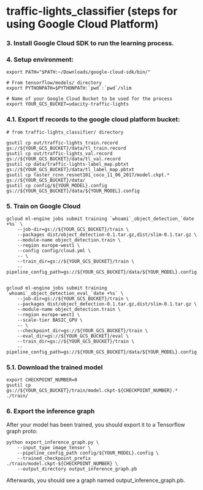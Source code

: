 # traffic-lights_classifier (steps for using Google Cloud Platform)

### 3. Install Google Cloud SDK to run the learning process.

### 4. Setup environment:

```
export PATH="$PATH:~/Downloads/google-cloud-sdk/bin/"

# From tensorflow/models/ directory
export PYTHONPATH=$PYTHONPATH:`pwd`:`pwd`/slim

# Name of your Google Cloud Bucket to be used for the process
export YOUR_GCS_BUCKET=udacity-traffic-lights
```

### 4.1. Export tf records to the google cloud platform bucket:
```
# from traffic-lights_classifier/ directory

gsutil cp out/traffic-lights_train.record gs://${YOUR_GCS_BUCKET}/data/tl_train.record
gsutil cp out/traffic-lights_val.record gs://${YOUR_GCS_BUCKET}/data/tl_val.record
gsutil cp data/traffic-lights-label_map.pbtxt gs://${YOUR_GCS_BUCKET}/data/tl_label_map.pbtxt
gsutil cp faster_rcnn_resnet101_coco_11_06_2017/model.ckpt.* gs://${YOUR_GCS_BUCKET}/data/
gsutil cp config/${YOUR_MODEL}.config gs://${YOUR_GCS_BUCKET}/data/${YOUR_MODEL}.config
```

### 5. Train on Google Cloud
```
gcloud ml-engine jobs submit training `whoami`_object_detection_`date +%s` \
    --job-dir=gs://${YOUR_GCS_BUCKET}/train \
    --packages dist/object_detection-0.1.tar.gz,dist/slim-0.1.tar.gz \
    --module-name object_detection.train \
    --region europe-west1 \
    --config config/cloud.yml \
    -- \
    --train_dir=gs://${YOUR_GCS_BUCKET}/train \
    --pipeline_config_path=gs://${YOUR_GCS_BUCKET}/data/${YOUR_MODEL}.config


gcloud ml-engine jobs submit training `whoami`_object_detection_eval_`date +%s` \
    --job-dir=gs://${YOUR_GCS_BUCKET}/train \
    --packages dist/object_detection-0.1.tar.gz,dist/slim-0.1.tar.gz \
    --module-name object_detection.train \
    --region europe-west1 \
    --scale-tier BASIC_GPU \
    -- \
    --checkpoint_dir=gs://${YOUR_GCS_BUCKET}/train \
    --eval_dir=gs://${YOUR_GCS_BUCKET}/eval \
    --train_dir=gs://${YOUR_GCS_BUCKET}/train \
    --pipeline_config_path=gs://${YOUR_GCS_BUCKET}/data/${YOUR_MODEL}.config
```

### 5.1. Download the trained model
```
export CHECKPOINT_NUMBER=0
gsutil cp gs://${YOUR_GCS_BUCKET}/train/model.ckpt-${CHECKPOINT_NUMBER}.* ./train/
```

### 6. Export the inference graph

After your model has been trained, you should export it to a Tensorflow graph proto:

```
python export_inference_graph.py \
    --input_type image_tensor \
    --pipeline_config_path config/${YOUR_MODEL}.config \
    --trained_checkpoint_prefix ./train/model.ckpt-${CHECKPOINT_NUMBER} \
    --output_directory output_inference_graph.pb
```
Afterwards, you should see a graph named output_inference_graph.pb.